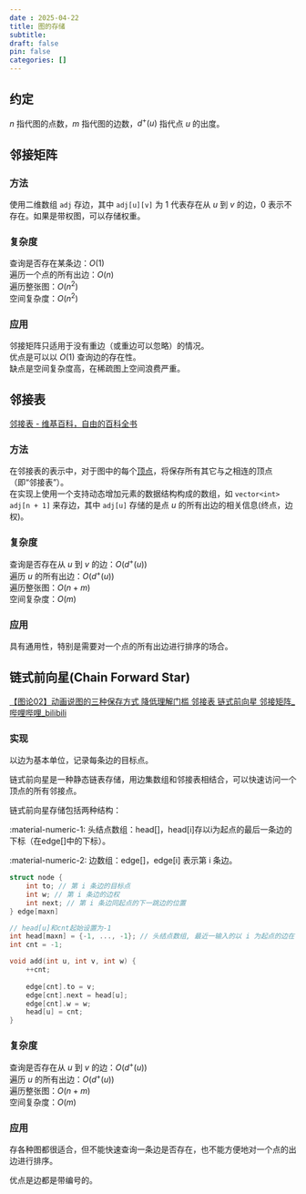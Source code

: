 ```yaml
---
date : 2025-04-22
title: 图的存储
subtitle: 
draft: false
pin: false
categories: []
---
```


## 约定

$n$ 指代图的点数，$m$ 指代图的边数，$d^{+}(u)$ 指代点 $u$ 的出度。

## 邻接矩阵

### 方法

使用二维数组 `adj` 存边，其中 `adj[u][v]` 为 1 代表存在从 $u$ 到 $v$ 的边，0 表示不存在。如果是带权图，可以存储权重。

### 复杂度

查询是否存在某条边：$O(1)$  
遍历一个点的所有出边：$O(n)$  
遍历整张图：$O(n^2)$  
空间复杂度：$O(n^2)$

### 应用

邻接矩阵只适用于没有重边（或重边可以忽略）的情况。  
优点是可以以 $O(1)$ 查询边的存在性。  
缺点是空间复杂度高，在稀疏图上空间浪费严重。

## 邻接表

[邻接表 - 维基百科，自由的百科全书](https://zh.wikipedia.org/wiki/%E9%82%BB%E6%8E%A5%E8%A1%A8)

### 方法

在邻接表的表示中，对于图中的每个[顶点](https://zh.wikipedia.org/wiki/%E9%A1%B6%E7%82%B9_\(%E5%9B%BE%E8%AE%BA\) "顶点 (图论)")，将保存所有其它与之相连的顶点（即“邻接表”）。  
在实现上使用一个支持动态增加元素的数据结构构成的数组，如 `vector<int> adj[n + 1]` 来存边，其中 `adj[u]` 存储的是点 $u$ 的所有出边的相关信息(终点，边权)。

### 复杂度

查询是否存在从 $u$ 到 $v$ 的边：$O(d^+(u))$  
遍历 $u$ 的所有出边：$O(d^+(u))$  
遍历整张图：$O(n+m)$  
空间复杂度：$O(m)$

### 应用

具有通用性，特别是需要对一个点的所有出边进行排序的场合。

## 链式前向星(Chain Forward Star)

[【图论02】动画说图的三种保存方式 降低理解门槛 邻接表 链式前向星 邻接矩阵\_哔哩哔哩\_bilibili](https://www.bilibili.com/video/BV1n94y1u7s2/?spm_id_from=333.337.search-card.all.click&vd_source=045b781ce97c08d03e566beb5f968ac4)

### 实现

以边为基本单位，记录每条边的目标点。

链式前向星是一种静态链表存储，用边集数组和邻接表相结合，可以快速访问一个顶点的所有邻接点。

链式前向星存储包括两种结构：

:material-numeric-1: 头结点数组：head\[\]，head\[i\]存以i为起点的最后一条边的下标（在edge[]中的下标）。

:material-numeric-2: 边数组：edge\[\]，edge\[i\] 表示第 i 条边。

```cpp
struct node {
    int to; // 第 i 条边的目标点
    int w; // 第 i 条边的边权
    int next; // 第 i 条边同起点的下一跳边的位置
} edge[maxn]

// head[u]和cnt起始设置为-1
int head[maxn] = {-1, ..., -1}; // 头结点数组, 最近一输入的以 i 为起点的边在 edge[] 中的下标
int cnt = -1;

void add(int u, int v, int w) {
	++cnt;
	
	edge[cnt].to = v;
	edge[cnt].next = head[u];
	edge[cnt].w = w;
	head[u] = cnt;
}
```

### 复杂度

查询是否存在从 $u$ 到 $v$ 的边：$O(d^+(u))$  
遍历 $u$ 的所有出边：$O(d^+(u))$  
遍历整张图：$O(n+m)$  
空间复杂度：$O(m)$

### 应用

存各种图都很适合，但不能快速查询一条边是否存在，也不能方便地对一个点的出边进行排序。

优点是边都是带编号的。
